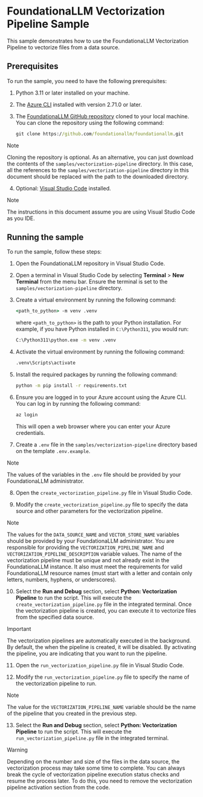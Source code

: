# FoundationaLLM Vectorization Pipeline Sample

This sample demonstrates how to use the FoundationaLLM Vectorization Pipeline to vectorize files from a data source.

## Prerequisites

To run the sample, you need to have the following prerequisites:

1. Python 3.11 or later installed on your machine.
2. The [Azure CLI](https://learn.microsoft.com/en-us/cli/azure/install-azure-cli) installed with version 2.71.0 or later.
3. The [FoundationaLLM GitHub repository](https://github.com/foundationallm/foundationallm) cloned to your local machine. You can clone the repository using the following command:

   ```cmd
   git clone https://github.com/foundationallm/foundationallm.git
   ```

> [!NOTE]
> Cloning the repository is optional. As an alternative, you can just download the contents of the `samples/vectorization-pipeline` directory. In this case, all the references to the `samples/vectorization-pipeline` directory in this document should be replaced with the path to the downloaded directory.

4. Optional: [Visual Studio Code](https://code.visualstudio.com/download) installed.

> [!NOTE]
> The instructions in this document assume you are using Visual Studio Code as you IDE.

## Running the sample

To run the sample, follow these steps:

1. Open the FoundationaLLM repository in Visual Studio Code.

2. Open a terminal in Visual Studio Code by selecting **Terminal** > **New Terminal** from the menu bar. Ensure the terminal is set to the `samples/vectorization-pipeline` directory.

3. Create a virtual environment by running the following command:

   ```cmd
   <path_to_python> -m venv .venv
   ```

   where `<path_to_python>` is the path to your Python installation. For example, if you have Python installed in `C:\Python311`, you would run:

   ```cmd
   C:\Python311\python.exe -m venv .venv
   ```

4. Activate the virtual environment by running the following command:

   ```cmd
   .venv\Scripts\activate
   ```

5. Install the required packages by running the following command:

   ```cmd
   python -m pip install -r requirements.txt
   ```

6. Ensure you are logged in to your Azure account using the Azure CLI. You can log in by running the following command:

   ```cmd
   az login
   ```

   This will open a web browser where you can enter your Azure credentials.

7. Create a `.env` file in the `samples/vectorization-pipeline` directory based on the template `.env.example`.

> [!NOTE]
> The values of the variables in the `.env` file should be provided by your FoundationaLLM administrator.

8. Open the `create_vectorization_pipeline.py` file in Visual Studio Code.

9. Modify the `create_vectorization_pipeline.py` file to specify the data source and other parameters for the vectorization pipeline.

> [!NOTE]
> The values for the `DATA_SOURCE_NAME` and `VECTOR_STORE_NAME` variables should be provided by your FoundationaLLM administrator. You are responsible for providing the `VECTORIZATION_PIPELINE_NAME` and `VECTORIZATION_PIPELINE_DESCRIPTION` variable values. The name of the vectorization pipeline must be unique and not already exist in the FoundationaLLM instance. It also must meet the requirements for valid FoundationaLLM resource names (must start with a letter and contain only letters, numbers, hyphens, or underscores).

10. Select the **Run and Debug** section, select **Python: Vectorization Pipeline** to run the script. This will execute the `create_vectorization_pipeline.py` file in the integrated terminal. Once the vectorization pipeline is created, you can execute it to vectorize files from the specified data source.

> [!IMPORTANT]
> The vectorization pipelines are automatically executed in the background. By default, the when the pipeline is created, it will be disabled. By activating the pipeline, you are indicating that you want to run the pipeline.

11. Open the `run_vectorization_pipeline.py` file in Visual Studio Code.
    
12. Modify the `run_vectorization_pipeline.py` file to specify the name of the vectorization pipeline to run.

>[!NOTE]
>The value for the `VECTORIZATION_PIPELINE_NAME` variable should be the name of the pipeline that you created in the previous step.

13. Select the **Run and Debug** section, select **Python: Vectorization Pipeline** to run the script. This will execute the `run_vectorization_pipeline.py` file in the integrated terminal.

>[!WARNING]
>Depending on the number and size of the files in the data source, the vectorization process may take some time to complete. You can always break the cycle of vectorization pipeline execution status checks and resume the process later. To do this, you need to remove the vectorization pipeline activation section from the code.
